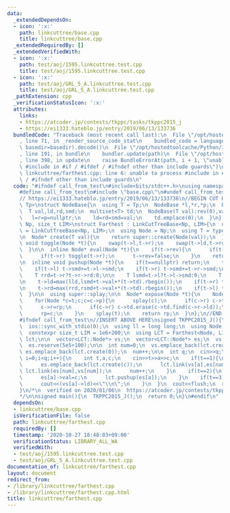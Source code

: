 ```yaml
---
data:
  _extendedDependsOn:
  - icon: ':x:'
    path: linkcuttree/base.cpp
    title: linkcuttree/base.cpp
  _extendedRequiredBy: []
  _extendedVerifiedWith:
  - icon: ':x:'
    path: test/aoj/1595.linkcuttree.test.cpp
    title: test/aoj/1595.linkcuttree.test.cpp
  - icon: ':x:'
    path: test/aoj/GRL_5_A.linkcuttree.test.cpp
    title: test/aoj/GRL_5_A.linkcuttree.test.cpp
  _pathExtension: cpp
  _verificationStatusIcon: ':x:'
  attributes:
    links:
    - https://atcoder.jp/contests/tkppc/tasks/tkppc2015_j
    - https://ei1333.hateblo.jp/entry/2019/06/13/133736
  bundledCode: "Traceback (most recent call last):\n  File \"/opt/hostedtoolcache/Python/3.9.0/x64/lib/python3.9/site-packages/onlinejudge_verify/documentation/build.py\"\
    , line 71, in _render_source_code_stat\n    bundled_code = language.bundle(stat.path,\
    \ basedir=basedir).decode()\n  File \"/opt/hostedtoolcache/Python/3.9.0/x64/lib/python3.9/site-packages/onlinejudge_verify/languages/cplusplus.py\"\
    , line 191, in bundle\n    bundler.update(path)\n  File \"/opt/hostedtoolcache/Python/3.9.0/x64/lib/python3.9/site-packages/onlinejudge_verify/languages/cplusplus_bundle.py\"\
    , line 398, in update\n    raise BundleErrorAt(path, i + 1, \"unable to process\
    \ #include in #if / #ifdef / #ifndef other than include guards\")\nonlinejudge_verify.languages.cplusplus_bundle.BundleErrorAt:\
    \ linkcuttree/farthest.cpp: line 6: unable to process #include in #if / #ifdef\
    \ / #ifndef other than include guards\n"
  code: "#ifndef call_from_test\n#include<bits/stdc++.h>\nusing namespace std;\n\n\
    #define call_from_test\n#include \"base.cpp\"\n#undef call_from_test\n\n#endif\n\
    // https://ei1333.hateblo.jp/entry/2019/06/13/133736\n//BEGIN CUT HERE\ntemplate<typename\
    \ Tp>\nstruct NodeBase{\n  using T = Tp;\n  NodeBase *l,*r,*p;\n  bool rev;\n\
    \  T val,ld,rd,smd;\n  multiset<T> td;\n  NodeBase(T val):rev(0),val(val){\n \
    \   l=r=p=nullptr;\n    ld=rd=smd=val;\n    td.emplace(0);\n  }\n};\n\ntemplate<typename\
    \ Np, size_t LIM>\nstruct Farthest : LinkCutTreeBase<Np, LIM>{\n  using super\
    \ = LinkCutTreeBase<Np, LIM>;\n  using Node = Np;\n  using T = typename Node::T;\n\
    \n  Node* create(T val){\n    return super::create(Node(val));\n  }\n\n  inline\
    \ void toggle(Node *t){\n    swap(t->l,t->r);\n    swap(t->ld,t->rd);\n    t->rev^=1;\n\
    \  }\n\n  inline Node* eval(Node *t){\n    if(t->rev){\n      if(t->l) toggle(t->l);\n\
    \      if(t->r) toggle(t->r);\n      t->rev=false;\n    }\n    return t;\n  }\n\
    \n  inline void pushup(Node *t){\n    if(t==nullptr) return;\n    t->smd=t->val;\n\
    \    if(t->l) t->smd+=t->l->smd;\n    if(t->r) t->smd+=t->r->smd;\n\n    T lld=t->l?t->l->ld:0;\n\
    \    T rrd=t->r?t->r->rd:0;\n\n    T lsmd=t->l?t->l->smd:0;\n    T rsmd=t->r?t->r->smd:0;\n\
    \n    t->ld=max(lld,lsmd+t->val+*(t->td).rbegin());\n    if(t->r) t->ld=max(t->ld,lsmd+t->val+t->r->ld);\n\
    \n    t->rd=max(rrd,rsmd+t->val+*(t->td).rbegin());\n    if(t->l) t->rd=max(t->rd,rsmd+t->val+t->l->rd);\n\
    \  }\n\n  using super::splay;\n\n  Node* expose(Node *t){\n    Node *rp=nullptr;\n\
    \    for(Node *c=t;c;c=c->p){\n      splay(c);\n      if(c->r) c->td.emplace(c->r->ld);\n\
    \      c->r=rp;\n      if(c->r) c->td.erase(c->td.find(c->r->ld));\n      pushup(c);\n\
    \      rp=c;\n    }\n    splay(t);\n    return rp;\n  }\n};\n//END CUT HERE\n\
    #ifndef call_from_test\n//INSERT ABOVE HERE\nsigned TKPPC2015_J(){\n  cin.tie(0);\n\
    \  ios::sync_with_stdio(0);\n  using ll = long long;\n  using Node = NodeBase<ll>;\n\
    \  constexpr size_t LIM = 1e6+200;\n  using LCT = Farthest<Node, LIM>;\n  LCT\
    \ lct;\n\n  vector<LCT::Node*> vs;\n  vector<LCT::Node*> es;\n  vs.reserve(5e5+100);\n\
    \  es.reserve(5e5+100);\n\n  int num=0;\n  vs.emplace_back(lct.create(0));\n \
    \ es.emplace_back(lct.create(0));\n  num++;\n\n  int q;\n  cin>>q;\n  for(int\
    \ i=0;i<q;i++){\n    int t,a,c;\n    cin>>t>>a>>c;\n    if(t==1){\n      vs.emplace_back(lct.create(0));\n\
    \      es.emplace_back(lct.create(c));\n      lct.link(vs[a],es[num]);\n     \
    \ lct.link(es[num],vs[num]);\n      num++;\n    }\n    if(t==2){\n      lct.expose(es[a]);\n\
    \      es[a]->val=c;\n      lct.pushup(es[a]);\n    }\n    if(t==3){\n      lct.evert(vs[a]);\n\
    \      cout<<(vs[a]->ld)<<\"\\n\";\n    }\n  }\n  cout<<flush;\n  return 0;\n\
    }\n/*\n  verified on 2020/01/06\n  https://atcoder.jp/contests/tkppc/tasks/tkppc2015_j\n\
    */\n\nsigned main(){\n  TKPPC2015_J();\n  return 0;\n}\n#endif\n"
  dependsOn:
  - linkcuttree/base.cpp
  isVerificationFile: false
  path: linkcuttree/farthest.cpp
  requiredBy: []
  timestamp: '2020-10-27 18:48:03+09:00'
  verificationStatus: LIBRARY_ALL_WA
  verifiedWith:
  - test/aoj/1595.linkcuttree.test.cpp
  - test/aoj/GRL_5_A.linkcuttree.test.cpp
documentation_of: linkcuttree/farthest.cpp
layout: document
redirect_from:
- /library/linkcuttree/farthest.cpp
- /library/linkcuttree/farthest.cpp.html
title: linkcuttree/farthest.cpp
---
```

